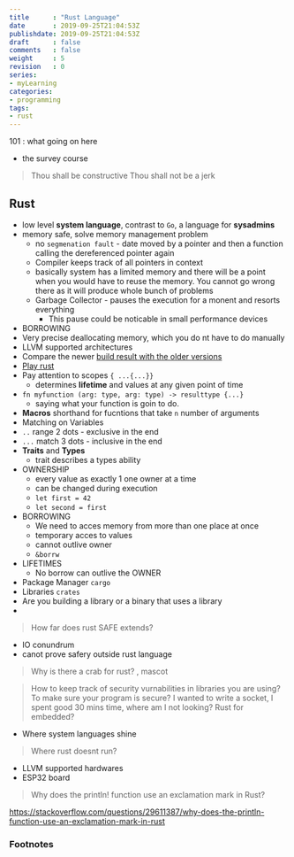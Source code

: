 ```yaml
---
title      : "Rust Language"
date       : 2019-09-25T21:04:53Z
publishdate: 2019-09-25T21:04:53Z
draft      : false
comments   : false
weight     : 5
revision   : 0
series:
- myLearning
categories:
- programming
tags:
- rust
---
```


101
: what going on here
* the survey course

> Thou shall be constructive
> Thou shall not be a jerk

<!-- more -->

## Rust

* low level **system language**, contrast to `Go`, a language for **sysadmins**
* memory safe, solve memory management problem
  * no `segmenation fault` - date moved by a pointer and then a function calling the dereferenced pointer again
  * Compiler keeps track of all pointers in context
  * basically system has a limited memory and there will be a point when you would have to reuse the memory. You cannot go wrong there as it will produce whole bunch of problems
  * Garbage Collector - pauses the execution for a monent and resorts everything
    * This pause could be noticable in small performance devices
* BORROWING
* Very precise deallocating memory, which you do nt have to do manually
* LLVM supported architectures
* Compare the newer [build result with the older versions](https://github.com/rust-lang-nursery/taskcluster-crater)
* [Play rust](https://play.rust-lang.org/)
* Pay attention to scopes `{ ...{...}}`
  * determines **lifetime** and values at any given point of time
* `fn myfunction (arg: type, arg: type) -> resulttype {...}`
  * saying what your function is goin to do.
* **Macros** shorthand for fucntions that take `n` number of arguments
* Matching on Variables
* `..` range 2 dots - exclusive in the end
* `...` match 3 dots - inclusive in the end
* **Traits** and **Types**
  * trait describes a types ability
* OWNERSHIP
  * every value as exactly 1 one owner at a time
  * can be changed during execution
  * `let first = 42`
  * `let second = first`
* BORROWING
  * We need to acces memory from more than one place at once
  * temporary acces to values
  * cannot outlive owner
  * `&borrw`
* LIFETIMES
  * No borrow can outlive the OWNER
* Package Manager `cargo`
* Libraries `crates`
* Are you building a library or a binary that uses a library
*  

> How far does rust SAFE extends?

* IO conundrum
* canot prove safery outside rust language

> Why is there a crab for rust? , mascot

> How to keep track of security vurnabilities in libraries you are using? To make
> sure your program is secure? 
> I wanted to write a socket, I spent good 30 mins time, where am I not looking?
> Rust for embedded?

* Where system languages shine

> Where rust doesnt run?

* LLVM supported hardwares
* ESP32 board

> Why does the println! function use an exclamation mark in Rust?

https://stackoverflow.com/questions/29611387/why-does-the-println-function-use-an-exclamation-mark-in-rust

### Footnotes

[^1]: https://www.rust-lang.org/
[^2]: https://areweideyet.com/
[^3]: http://edunham.net/
[^4]: http://talks.edunham.net/
[^5]: https://github.com/rust-lang/rustlings/
